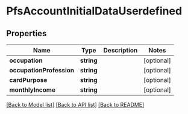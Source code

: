 # PfsAccountInitialDataUserdefined

## Properties
Name | Type | Description | Notes
------------ | ------------- | ------------- | -------------
**occupation** | **string** |  | [optional] 
**occupationProfession** | **string** |  | [optional] 
**cardPurpose** | **string** |  | [optional] 
**monthlyIncome** | **string** |  | [optional] 

[[Back to Model list]](../../README.md#documentation-for-models) [[Back to API list]](../../README.md#documentation-for-api-endpoints) [[Back to README]](../../README.md)

